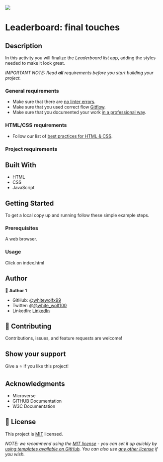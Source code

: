 ![](https://img.shields.io/badge/Microverse-blueviolet)

# Leaderboard: final touches

## Description

In this activity you will finalize the *Leaderboard list* app, adding the styles needed to make it look great.

*IMPORTANT NOTE: Read **all** requirements before you start building your project.*

### General requirements

- Make sure that there are [no linter errors](https://github.com/microverseinc/linters-config).
- Make sure that you used correct flow [Gitflow](https://github.com/microverseinc/curriculum-transversal-skills/blob/main/git-github/articles/gitflow.md).
- Make sure that you documented your work [in a professional way](https://github.com/microverseinc/curriculum-transversal-skills/blob/main/documentation/articles/professional_repo_rules.md).

### HTML/CSS requirements

- Follow our list of [best practices for HTML & CSS](https://github.com/microverseinc/curriculum-html-css/blob/main/articles/html_css_best_practices.md).

### Project requirements

## Built With

- HTML
- CSS
- JavaScript

## Getting Started


To get a local copy up and running follow these simple example steps.

### Prerequisites
A web browser.
### Usage
Click on index.html

## Author

👤 **Author 1**

- GitHub: [@whitewolfx99](https://github.com/whiteWolfx99)
- Twitter: [@@white_wolf100](https://twitter.com/white_wolf100)
- LinkedIn: [LinkedIn](https://www.linkedin.com/in/hevar-hoshang-9a7a68237/)

## 🤝 Contributing

Contributions, issues, and feature requests are welcome!


## Show your support

Give a ⭐️ if you like this project!

## Acknowledgments

- Microverse
- GITHUB Documentation
- W3C Documentation


## 📝 License

This project is [MIT](./LICENSE) licensed.

_NOTE: we recommend using the [MIT license](https://choosealicense.com/licenses/mit/) - you can set it up quickly by [using templates available on GitHub](https://docs.github.com/en/communities/setting-up-your-project-for-healthy-contributions/adding-a-license-to-a-repository). You can also use [any other license](https://choosealicense.com/licenses/) if you wish._